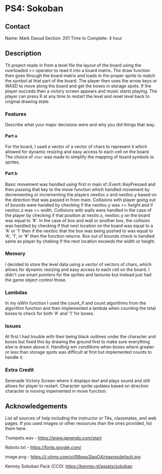 # PS4: Sokoban

## Contact
Name: Mark Daoud
Section: 201
Time to Complete: 4 hour


## Description
Th project reads in from a level file the layout of the board using the overloaded >> operator to read it into a board matrix. The draw function then goes through the board matrix and loads in the proper sprite to match the symbol at that part of the board. The player then uses the arrow keys or WASD to move along the board and get the boxes in storage spots. If the player succeds then a victory screen appears and music starts playing. 
The player can press R at any time to restart the level and reset level back to original drawing state. 

### Features
Describe what your major decisions were and why you did things that way.

#### Part a
For the board, I used a vector of a vector of chars to represent it which allowed for dynamic resizing and easy access to each cell on the board. The choice of `char` was made to simplify the mapping of board symbols to sprites.
#### Part b
Basic movement was handled using first in main sf::Event::KeyPressed and then passing that key to the move function which handled movement by decrementing or incrementing the players nextloc.x and nextloc.y 
based on the direction that was passed in from main. 
Collisions with player going out of bounds were handled by checking if the nextloc.y was >= height and if nextloc.x was >= width. 
Collisions with walls were handled in the case of the player by checking if that position at nextlo.x, nextloc.y on the board was equal to '#'. In the case of box and wall or another box, the collision was handled
by checking if that next location on the board was equal to a 'A' or '1' then if the nextloc that the box was being pushed to was equal to 'A', '1', or '#' then the function returns.
Box out of bounds check is handled same as player by cheking if the next location exceeds the width or height. 

### Memory
I decided to store the level data using a vector of vectors of chars, which allows for dynamic resizing and easy access to each cell on the board. I didn't use smart pointers for the sprites and textures but instead just had the game object control those. 

### Lambdas
In my isWin function I used the count_if and count algorithms from the algorithm function and then implemented a lambda when counting the total boxes to check for both 'A' and '1' for boxes.
        

### Issues
At first I had trouble with their being black outlines under the character and boxes but fixed this by drawing the ground first to make sure everything else is drawn above it. 
Handling win conditions when boxes where greater or less than storage spots was difficult at first but implemented counts to handle it. 

### Extra Credit
Serenade Victory Screen where it displays text and plays sound and still allows for player to restart.
Character sprite updates based on direction character is moving impemented in move function.

## Acknowledgements
List all sources of help including the instructor or TAs, classmates, and web pages.
If you used images or other resources than the ones provided, list them here.

Trumpets.wav - https://www.jamendo.com/start

Roboto.txt - https://fonts.google.com/

image.png - https://i.ytimg.com/vi/R8qqu3laqO4/maxresdefault.jpg

Kenney Sokoban Pack (CC0): https://kenney.nl/assets/sokoban
